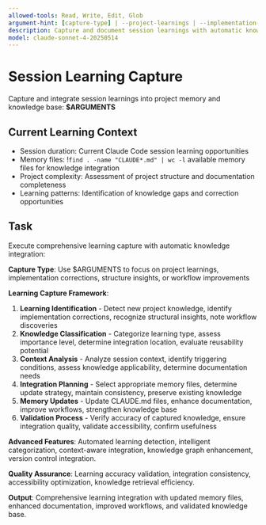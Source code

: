 ```yaml
---
allowed-tools: Read, Write, Edit, Glob
argument-hint: [capture-type] | --project-learnings | --implementation-corrections | --structure-insights | --workflow-improvements
description: Capture and document session learnings with automatic knowledge integration and memory updates
model: claude-sonnet-4-20250514
---
```


# Session Learning Capture

Capture and integrate session learnings into project memory and knowledge base: **$ARGUMENTS**

## Current Learning Context

- Session duration: Current Claude Code session learning opportunities
- Memory files: !`find . -name "CLAUDE*.md" | wc -l` available memory files for knowledge integration
- Project complexity: Assessment of project structure and documentation completeness
- Learning patterns: Identification of knowledge gaps and correction opportunities

## Task

Execute comprehensive learning capture with automatic knowledge integration:

**Capture Type**: Use $ARGUMENTS to focus on project learnings, implementation corrections, structure insights, or workflow improvements

**Learning Capture Framework**:

1. **Learning Identification** - Detect new project knowledge, identify implementation corrections, recognize structural insights, note workflow discoveries
2. **Knowledge Classification** - Categorize learning type, assess importance level, determine integration location, evaluate reusability potential
3. **Context Analysis** - Analyze session context, identify triggering conditions, assess knowledge applicability, determine documentation needs
4. **Integration Planning** - Select appropriate memory files, determine update strategy, maintain consistency, preserve existing knowledge
5. **Memory Updates** - Update CLAUDE.md files, enhance documentation, improve workflows, strengthen knowledge base
6. **Validation Process** - Verify accuracy of captured knowledge, ensure integration quality, validate accessibility, confirm usefulness

**Advanced Features**: Automated learning detection, intelligent categorization, context-aware integration, knowledge graph enhancement, version control integration.

**Quality Assurance**: Learning accuracy validation, integration consistency, accessibility optimization, knowledge retrieval efficiency.

**Output**: Comprehensive learning integration with updated memory files, enhanced documentation, improved workflows, and validated knowledge base.